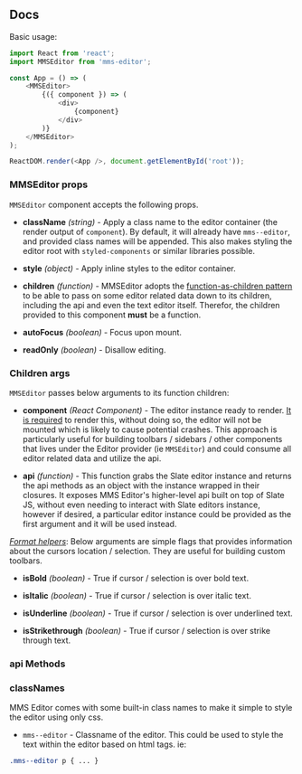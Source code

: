 ## Docs

Basic usage:

```javascript
import React from 'react';
import MMSEditor from 'mms-editor';

const App = () => (
	<MMSEditor>
		{({ component }) => (
			<div>
				{component}
			</div>
		)}
	</MMSEditor>
);

ReactDOM.render(<App />, document.getElementById('root'));
```

### MMSEditor props

`MMSEditor` component accepts the following props.

* **className** *(string)* - Apply a class name to the editor container (the render output of `component`). By default, it will already have `mms--editor`, and provided class names will be appended. This also makes styling the editor root with `styled-components` or similar libraries possible.

* **style** *(object)* - Apply inline styles to the editor container.

* **children** *(function)* - MMSEditor adopts the [function-as-children pattern](https://reactjs.org/docs/jsx-in-depth.html#functions-as-children) to be able to pass on some editor related data down to its children, including the api and even the text editor itself. Therefor, the children provided to this component **must** be a function.

* **autoFocus** *(boolean)* - Focus upon mount.

* **readOnly** *(boolean)* - Disallow editing.

### Children args

`MMSEditor` passes below arguments to its function children:

* **component** *(React Component)* - The editor instance ready to render. <u>It is required</u> to render this, without doing so, the editor will not be mounted which is likely to cause potential crashes. This approach is particularly useful for building toolbars / sidebars / other components that lives under the Editor provider (ie `MMSEditor`) and could consume all editor related data and utilize the api.

* **api** *(function)* - This function grabs the Slate editor instance and returns the api methods as an object with the instance wrapped in their closures. It exposes MMS Editor's higher-level api built on top of Slate JS, without even needing to interact with Slate editors instance, however if desired, a particular editor instance could be provided as the first argument and it will be used instead.

*<u>Format helpers</u>*: Below arguments are simple flags that provides information about the cursors location / selection. They are useful for building custom toolbars.

* **isBold** *(boolean)* - True if cursor / selection is over bold text.

* **isItalic** *(boolean)* - True if cursor / selection is over italic text.

* **isUnderline** *(boolean)* - True if cursor / selection is over underlined text.

* **isStrikethrough** *(boolean)* - True if cursor / selection is over strike through text.

### api Methods

### classNames

MMS Editor comes with some built-in class names to make it simple to style the editor using only css.

* `mms--editor` - Classname of the editor. This could be used to style the text within the editor based on html tags. ie:

```css
.mms--editor p { ... }
```

